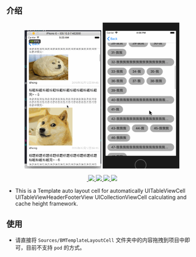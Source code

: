 ## 介绍

<p align="center">
    <img  width="40%" src="0.gif"/>
    <img  width="40%" src="1.gif"/>
<p/>



<p align="center">

<a href="#">
​        <img src="https://img.shields.io/badge/platform-iOS-red.svg">
​    </a>

<a href="#">
​        <img src="https://img.shields.io/badge/language-Objective--C-orange.svg">
​    </a>
​    
<a href="#">
​        <img src="https://img.shields.io/badge/support-iOS%207%2B%20-blue.svg?style=flat">
​    </a>
​    
<a href="https://github.com/996icu/996.ICU/blob/master/LICENSE">
​        <img src="https://img.shields.io/badge/license-Anti%20996-blue.svg">
​    </a>
​    
</p>

- This is a Template auto layout cell for automatically UITableViewCell UITableViewHeaderFooterView UICollectionViewCell calculating and cache height
 framework.
 
## 使用

- 请直接将 `Sources/BMTemplateLayoutCell` 文件夹中的内容拖拽到项目中即可，目前不支持 `pod` 的方式。
